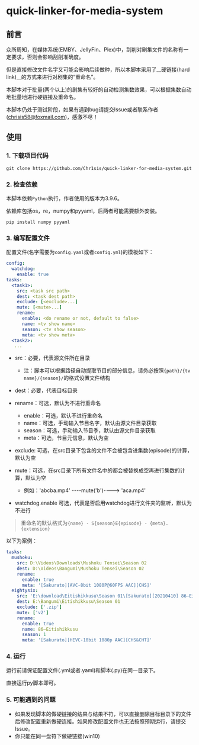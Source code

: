# quick-linker-for-media-system
## 前言

众所周知，在媒体系统(EMBY、JellyFin、Plex)中，刮削对剧集文件的名称有一定要求，否则会影响刮削准确度。

但是直接修改文件名字又可能会影响后续做种，所以本脚本采用了__硬链接(hard link)__的方式来进行对剧集的“重命名”。

本脚本对于批量(两个以上)的剧集有较好的自动检测集数效果，可以根据集数自动地批量地进行硬链接及重命名。

本脚本仍处于测试阶段，如果有遇到bug请提交Issue或者联系作者(chrisis58@foxmail.com)，感激不尽！

## 使用

### 1. 下载项目代码

```shell
git clone https://github.com/Chr1sis/quick-linker-for-media-system.git
```

### 2. 检查依赖

本脚本依赖`Python`执行，作者使用的版本为3.9.6。

依赖库包括os，re，numpy和pyyaml，后两者可能需要额外安装。

```shell
pip install numpy pyyaml
```

### 3. 编写配置文件

配置文件(名字需要为`config.yaml`或者`config.yml`)的模板如下：

```yaml
config:
  watchdog:
    enable: true
tasks:
  <task1>:
    src: <task src path>
    dest: <task dest path>
    exclude: [<exclude>...]
    mute: [<mute>...]
    rename:
      enable: <do rename or not, default to false>
      name: <tv show name>
      season: <tv show season>
      meta: <tv show meta>
  <task2>:
   ...
```

- src：必要，代表源文件所在目录
  - 注：脚本可以根据路径自动提取节目的部分信息，请务必按照`{path}/{tv name}/{season}/`的格式设置文件结构
- dest：必要，代表目标目录
- rename：可选，默认为不进行重命名
  - enable：可选，默认不进行重命名
  - name：可选，手动输入节目名字，默认由源文件目录获取
  - season：可选，手动输入节目季，默认由源文件目录获取
  - meta：可选，节目元信息，默认为空
- exclude: 可选，在src目录下包含<exclude>的文件不会被包含进集数(episode)的计算，默认为空
- mute：可选，在src目录下所有文件名中的<mute>都会被替换成空再进行集数的计算，默认为空
  - 例如：'abcba.mp4' ----mute('b')----> 'aca.mp4'

- watchdog.enable 可选，代表是否启用watchdog进行文件夹的监听，默认为不进行

> 重命名的默认格式为`{name} - S{season}E{episode} - {meta}.{extension}`

以下为案例：

```yaml
tasks:
  mushoku:
    src: D:\Videos\Downloads\Mushoku Tensei\Season 02
    dest: D:\Videos\Bangumi\Mushoku Tensei\Season 02
    rename:
      enable: true
      meta: '[Sakurato][AVC-8bit 1080P@60FPS AAC][CHS]'
  eightysix:
    src: 'E:\download\Eitishikkusu\Season 01\[Sakurato][20210410] 86—Eitishikkusu— [01-23 Fin v2][TVRip][1080p][CHS&CHT]'
    dest: E:\Bangumi\Eitishikkusu\Season 01
    exclude: ['.zip']
    mute: ['v2']
    rename:
      enable: true
      name: 86—Eitishikkusu
      season: 1
      meta: '[Sakurato][HEVC-10bit 1080p AAC][CHS&CHT]'
```

### 4. 运行

运行前请保证配置文件(.yml或者.yaml)和脚本(.py)在同一目录下。

直接运行py脚本即可。

### 5. 可能遇到的问题

- 如果发现脚本的做硬链接的结果与结果不符，可以直接删除目标目录下的文件后修改配置重新做硬连接。如果修改配置文件也无法按照预期运行，请提交Issue。
- 你只能在同一盘符下做硬链接(win10)
